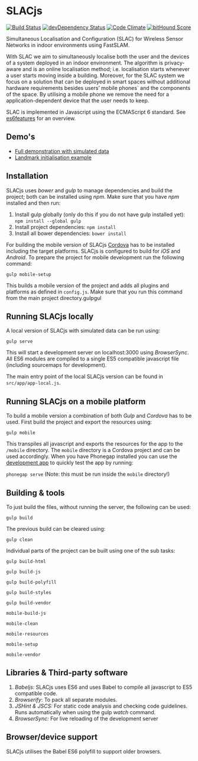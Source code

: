 # SLACjs

[![Build Status](https://travis-ci.org/wouterbulten/slacjs.svg)](https://travis-ci.org/wouterbulten/slacjs) [![devDependency Status](https://david-dm.org/wouterbulten/slacjs/dev-status.svg)](https://david-dm.org/wouterbulten/slacjs#info=devDependencies) [![Code Climate](https://codeclimate.com/github/wouterbulten/slacjs/badges/gpa.svg)](https://codeclimate.com/github/wouterbulten/slacjs) [![bitHound Score](https://www.bithound.io/github/wouterbulten/slacjs/badges/score.svg)](https://www.bithound.io/github/wouterbulten/slacjs)

Simultaneous Localisation and Configuration (SLAC) for Wireless Sensor Networks in indoor environments using FastSLAM.

With SLAC we aim to simultaneously localise both the user and the devices of a system deployed in an indoor environment. The algorithm is privacy-aware and is an online localisation method; i.e. localisation starts whenever a user starts moving inside a building. Moreover, for the SLAC system we focus on a solution that can be deployed in smart spaces without additional hardware requirements besides users’ mobile phones`
 and the components of the space. By utilising a mobile phone we remove the need for a application-dependent device that the user needs to keep.

SLAC is implemented in Javascript using the ECMAScript 6 standard. See [es6features](https://github.com/lukehoban/es6features) for an overview.

## Demo's

* [Full demonstration with simulated data](https://wouterbulten.nl/slacjs)
* [Landmark initialisation example](https://wouterbulten.nl/slacjs/tests/landmark-init.html)

## Installation

SLACjs uses *bower* and *gulp* to manage dependencies and build the project; both can be installed using *npm*. Make sure that you have *npm* installed and then run:

1. Install gulp globally (only do this if you do not have gulp installed yet):
		`npm install --global gulp` 
2. Install project dependencies:
		`npm install`
3. Install all bower dependencies:
		`bower install`

For building the mobile version of SLACjs [Cordova](https://cordova.apache.org/) has to be installed including the target platforms. SLACjs is configured to build for *iOS* and *Android*. To prepare the project for mobile development run the following command:

`gulp mobile-setup`

This builds a mobile version of the project and adds all plugins and platforms as defined in `config.js`. Make sure that you run this command from the main project directory.gulpgul

## Running SLACjs locally

A local version of SLACjs with simulated data can be run using:

`gulp serve`

This will start a development server on localhost:3000 using *BrowserSync*. All ES6 modules are compiled to a single ES5 compatible javascript file (including sourcemaps for development).

The main entry point of the local SLACjs version can be found in `src/app/app-local.js`.

## Running SLACjs on a mobile platform

To build a mobile version a combination of both *Gulp* and *Cordova* has to be used. First build the project and export the resources using:

`gulp mobile`

This transpiles all javascript and exports the resources for the app to the `/mobile` directory. The `mobile` directory is a Cordova project and can be used accordingly. When you have Phonegap installed you can use the [development app](http://app.phonegap.com/) to quickly test the app by running:

`phonegap serve` (Note: this must be run inside the `mobile` directory!)

## Building & tools

To just build the files, without running the server, the following can be used:

`gulp build`

The previous build can be cleared using:

`gulp clean`

Individual parts of the project can be built using one of the sub tasks:

`gulp build-html`

`gulp build-js`

`gulp build-polyfill`

`gulp build-styles`

`gulp build-vendor`

`mobile-build-js`

`mobile-clean`

`mobile-resources`

`mobile-setup`

`mobile-vendor`


## Libraries & Third-party software

1. *Babeljs:* SLACjs uses ES6 and uses Babel to compile all javascript to ES5 compatible code.
2. *Browserify*: To pack all separate modules.
3. *JSHint & JSCS:* For static code analysis and checking code guidelines. Runs automatically when using the gulp _watch_ command.
4. *BrowserSync:* For live reloading of the development server

## Browser/device support

SLACjs utilises the Babel ES6 polyfill to support older browsers. 
